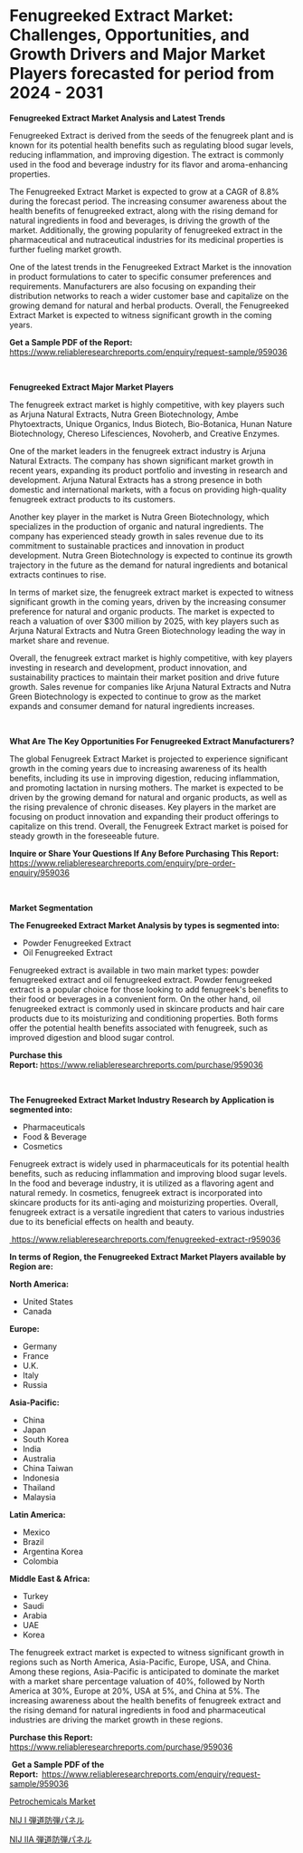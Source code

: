 <p><h1>Fenugreeked Extract Market: Challenges, Opportunities, and Growth Drivers and Major Market Players forecasted for period from 2024 - 2031</h1></p><p><strong>Fenugreeked Extract Market Analysis and Latest Trends</strong></p>
<p><p>Fenugreeked Extract is derived from the seeds of the fenugreek plant and is known for its potential health benefits such as regulating blood sugar levels, reducing inflammation, and improving digestion. The extract is commonly used in the food and beverage industry for its flavor and aroma-enhancing properties.</p><p>The Fenugreeked Extract Market is expected to grow at a CAGR of 8.8% during the forecast period. The increasing consumer awareness about the health benefits of fenugreeked extract, along with the rising demand for natural ingredients in food and beverages, is driving the growth of the market. Additionally, the growing popularity of fenugreeked extract in the pharmaceutical and nutraceutical industries for its medicinal properties is further fueling market growth.</p><p>One of the latest trends in the Fenugreeked Extract Market is the innovation in product formulations to cater to specific consumer preferences and requirements. Manufacturers are also focusing on expanding their distribution networks to reach a wider customer base and capitalize on the growing demand for natural and herbal products. Overall, the Fenugreeked Extract Market is expected to witness significant growth in the coming years.</p></p>
<p><strong>Get a Sample PDF of the Report:&nbsp;</strong> <a href="https://www.reliableresearchreports.com/enquiry/request-sample/959036">https://www.reliableresearchreports.com/enquiry/request-sample/959036</a></p>
<p>&nbsp;</p>
<p><strong>Fenugreeked Extract Major Market Players</strong></p>
<p><p>The fenugreek extract market is highly competitive, with key players such as Arjuna Natural Extracts, Nutra Green Biotechnology, Ambe Phytoextracts, Unique Organics, Indus Biotech, Bio-Botanica, Hunan Nature Biotechnology, Chereso Lifesciences, Novoherb, and Creative Enzymes. </p><p>One of the market leaders in the fenugreek extract industry is Arjuna Natural Extracts. The company has shown significant market growth in recent years, expanding its product portfolio and investing in research and development. Arjuna Natural Extracts has a strong presence in both domestic and international markets, with a focus on providing high-quality fenugreek extract products to its customers.</p><p>Another key player in the market is Nutra Green Biotechnology, which specializes in the production of organic and natural ingredients. The company has experienced steady growth in sales revenue due to its commitment to sustainable practices and innovation in product development. Nutra Green Biotechnology is expected to continue its growth trajectory in the future as the demand for natural ingredients and botanical extracts continues to rise.</p><p>In terms of market size, the fenugreek extract market is expected to witness significant growth in the coming years, driven by the increasing consumer preference for natural and organic products. The market is expected to reach a valuation of over $300 million by 2025, with key players such as Arjuna Natural Extracts and Nutra Green Biotechnology leading the way in market share and revenue.</p><p>Overall, the fenugreek extract market is highly competitive, with key players investing in research and development, product innovation, and sustainability practices to maintain their market position and drive future growth. Sales revenue for companies like Arjuna Natural Extracts and Nutra Green Biotechnology is expected to continue to grow as the market expands and consumer demand for natural ingredients increases.</p></p>
<p>&nbsp;</p>
<p><strong>What Are The Key Opportunities For Fenugreeked Extract Manufacturers?</strong></p>
<p><p>The global Fenugreek Extract Market is projected to experience significant growth in the coming years due to increasing awareness of its health benefits, including its use in improving digestion, reducing inflammation, and promoting lactation in nursing mothers. The market is expected to be driven by the growing demand for natural and organic products, as well as the rising prevalence of chronic diseases. Key players in the market are focusing on product innovation and expanding their product offerings to capitalize on this trend. Overall, the Fenugreek Extract market is poised for steady growth in the foreseeable future.</p></p>
<p><strong>Inquire or Share Your Questions If Any Before Purchasing This Report:</strong> <a href="https://www.reliableresearchreports.com/enquiry/pre-order-enquiry/959036">https://www.reliableresearchreports.com/enquiry/pre-order-enquiry/959036</a></p>
<p>&nbsp;</p>
<p><strong>Market Segmentation</strong></p>
<p><strong>The Fenugreeked Extract Market Analysis by types is segmented into:</strong></p>
<p><ul><li>Powder Fenugreeked Extract</li><li>Oil Fenugreeked Extract</li></ul></p>
<p><p>Fenugreeked extract is available in two main market types: powder fenugreeked extract and oil fenugreeked extract. Powder fenugreeked extract is a popular choice for those looking to add fenugreek's benefits to their food or beverages in a convenient form. On the other hand, oil fenugreeked extract is commonly used in skincare products and hair care products due to its moisturizing and conditioning properties. Both forms offer the potential health benefits associated with fenugreek, such as improved digestion and blood sugar control.</p></p>
<p><strong>Purchase this Report:&nbsp;</strong><a href="https://www.reliableresearchreports.com/purchase/959036">https://www.reliableresearchreports.com/purchase/959036</a></p>
<p>&nbsp;</p>
<p><strong>The Fenugreeked Extract Market Industry Research by Application is segmented into:</strong></p>
<p><ul><li>Pharmaceuticals</li><li>Food & Beverage</li><li>Cosmetics</li></ul></p>
<p><p>Fenugreek extract is widely used in pharmaceuticals for its potential health benefits, such as reducing inflammation and improving blood sugar levels. In the food and beverage industry, it is utilized as a flavoring agent and natural remedy. In cosmetics, fenugreek extract is incorporated into skincare products for its anti-aging and moisturizing properties. Overall, fenugreek extract is a versatile ingredient that caters to various industries due to its beneficial effects on health and beauty.</p></p>
<p><a href="https://www.reliableresearchreports.com/fenugreeked-extract-r959036">&nbsp;https://www.reliableresearchreports.com/fenugreeked-extract-r959036</a></p>
<p><strong>In terms of Region, the Fenugreeked Extract Market Players available by Region are:</strong></p>
<p>
    <p> <strong> North America: </strong>
        <ul>
            <li>United States</li>
            <li>Canada</li>
        </ul>
        </p> 
    <p> <strong> Europe: </strong>
        <ul>
            <li>Germany</li>
            <li>France</li>
            <li>U.K.</li>
            <li>Italy</li>
            <li>Russia</li>
        </ul>
        </p> 
    <p> <strong> Asia-Pacific: </strong>
        <ul>
            <li>China</li>
            <li>Japan</li>
            <li>South Korea</li>
            <li>India</li>
            <li>Australia</li>
            <li>China Taiwan</li>
            <li>Indonesia</li>
            <li>Thailand</li>
            <li>Malaysia</li>
        </ul>
        </p> 
    <p> <strong> Latin America: </strong>
        <ul>
            <li>Mexico</li>
            <li>Brazil</li>
            <li>Argentina Korea</li>
            <li>Colombia</li>
        </ul>
        </p> 
    <p> <strong> Middle East & Africa: </strong>
        <ul>
            <li>Turkey</li>
            <li>Saudi</li>
            <li>Arabia</li>
            <li>UAE</li>
            <li>Korea</li>
        </ul>
    </p>
    </p>
<p><p>The fenugreek extract market is expected to witness significant growth in regions such as North America, Asia-Pacific, Europe, USA, and China. Among these regions, Asia-Pacific is anticipated to dominate the market with a market share percentage valuation of 40%, followed by North America at 30%, Europe at 20%, USA at 5%, and China at 5%. The increasing awareness about the health benefits of fenugreek extract and the rising demand for natural ingredients in food and pharmaceutical industries are driving the market growth in these regions.</p></p>
<p><strong>Purchase this Report: </strong><a href="https://www.reliableresearchreports.com/purchase/959036">https://www.reliableresearchreports.com/purchase/959036</a></p>
<p>&nbsp;<strong>Get a Sample PDF of the Report:&nbsp;&nbsp;</strong><a href="https://www.reliableresearchreports.com/enquiry/request-sample/959036">https://www.reliableresearchreports.com/enquiry/request-sample/959036</a></p>
<p><strong></strong></p>
<p><p><a href="https://github.com/JennyferFeil2023/Market-Research-Report-List-1/blob/main/petrochemicals-market.md">Petrochemicals Market</a></p><p><a href="https://github.com/VellaJacobi2023/Market-Research-Report-List-1/blob/main/590617984579.md">NIJ I 弾道防弾パネル</a></p><p><a href="https://github.com/AylinBeier/Market-Research-Report-List-1/blob/main/482326484580.md">NIJ IIA 弾道防弾パネル</a></p></p>